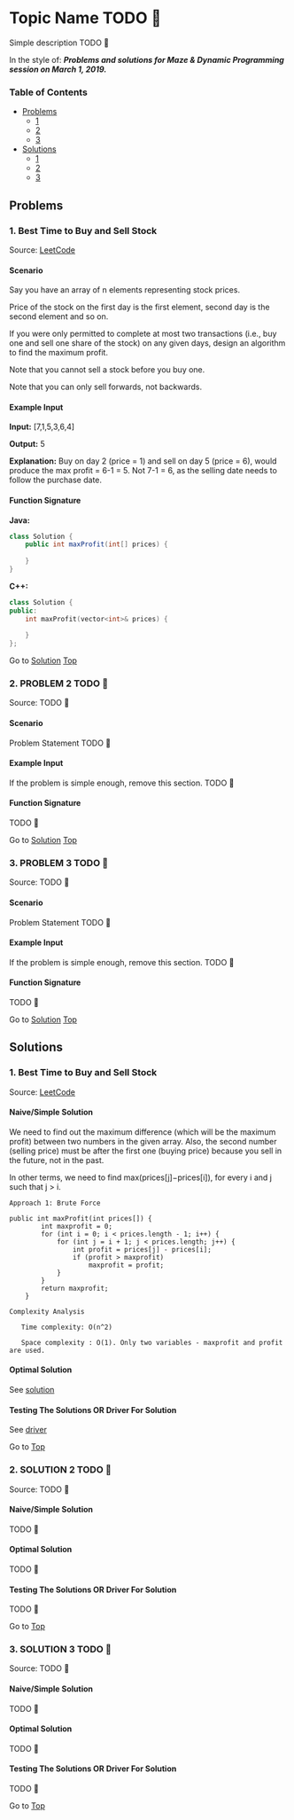 <!-- Don't remove -->
<a name="top"/>

# Topic Name TODO :bug:

Simple description TODO :bug:

In the style of:
***Problems and solutions for Maze & Dynamic Programming session on March 1, 2019.***

### Table of Contents

* [Problems](#problems)
  * [1](#p1)
  * [2](#p2)
  * [3](#p3)
* [Solutions](#solutions)
  * [1](#s1)
  * [2](#s2)
  * [3](#s3)

<!-- Don't remove -->
<a name="problems"/>

## Problems

<a name="p1"/>

### 1. Best Time to Buy and Sell Stock

Source: [LeetCode](https://leetcode.com/problems/best-time-to-buy-and-sell-stock/)

#### Scenario

Say you have an array of n elements representing stock prices.

Price of the stock on the first day is the first element, second day is the second element and so on. 

If you were only permitted to complete at most two transactions (i.e., buy one and sell one share of the stock) on any given days, design an algorithm to find the maximum profit.

Note that you cannot sell a stock before you buy one.

Note that you can only sell forwards, not backwards. 

#### Example Input

**Input:** \[7,1,5,3,6,4]

**Output:** 5

**Explanation:** 
Buy on day 2 (price = 1) and sell on day 5 (price = 6), would produce the max profit = 6-1 = 5.
Not 7-1 = 6, as the selling date needs to follow the purchase date.

#### Function Signature

**Java:**

```java
class Solution {
    public int maxProfit(int[] prices) {
        
    }
}

```

**C++:**

```c++
class Solution {
public:
    int maxProfit(vector<int>& prices) {
        
    }
};

```

<!-- Don't remove -->
Go to [Solution](#s1)   [Top](#top)

<!-- Don't remove -->
<a name="p2"/>

### 2. PROBLEM 2 TODO :bug:

Source: TODO :bug:

#### Scenario

Problem Statement TODO :bug:

#### Example Input

If the problem is simple enough, remove this section. TODO :bug:

#### Function Signature

TODO :bug:

<!-- Don't remove -->
Go to [Solution](#s2)   [Top](#top)

<!-- Don't remove -->
<a name="p3"/>

### 3. PROBLEM 3 TODO :bug:

Source: TODO :bug:

#### Scenario

Problem Statement TODO :bug:

#### Example Input

If the problem is simple enough, remove this section. TODO :bug:

#### Function Signature

TODO :bug:

<!-- Don't remove -->
Go to [Solution](#s3)   [Top](#top)

<!-- Don't remove -->
<a name="solutions"/>

## Solutions

<!-- Don't remove -->
<a name="s1"/>

### 1. Best Time to Buy and Sell Stock

Source: [LeetCode](https://leetcode.com/problems/best-time-to-buy-and-sell-stock/solution/)

#### Naive/Simple Solution

We need to find out the maximum difference (which will be the maximum profit) between two numbers in the given array. Also, the second number (selling price) must be after the first one (buying price) because you sell in the future, not in the past.

In other terms, we need to find max(prices[j]−prices[i]), for every i and j such that j > i.

```
Approach 1: Brute Force

public int maxProfit(int prices[]) {
        int maxprofit = 0;
        for (int i = 0; i < prices.length - 1; i++) {
            for (int j = i + 1; j < prices.length; j++) {
                int profit = prices[j] - prices[i];
                if (profit > maxprofit)
                    maxprofit = profit;
            }
        }
        return maxprofit;
    }
    
Complexity Analysis

   Time complexity: O(n^2)
  
   Space complexity : O(1). Only two variables - maxprofit and profit are used.

```

#### Optimal Solution

See [solution](/buy_stock/solution.java)

#### Testing The Solutions OR Driver For Solution

See [driver](/buy_stock/driver.java)

<!-- Don't remove -->
Go to [Top](#top)

<!-- Don't remove -->
<a name="s2"/>

### 2. SOLUTION 2 TODO :bug:

Source: TODO :bug:

#### Naive/Simple Solution

TODO :bug:

#### Optimal Solution

TODO :bug:

#### Testing The Solutions OR Driver For Solution

TODO :bug:

<!-- Don't remove -->
Go to [Top](#top)

<!-- Don't remove -->
<a name="s3"/>

### 3. SOLUTION 3 TODO :bug:

Source: TODO :bug:

#### Naive/Simple Solution 

TODO :bug:

#### Optimal Solution

TODO :bug:

#### Testing The Solutions OR Driver For Solution

TODO :bug:

<!-- Don't remove -->
Go to [Top](#top)
